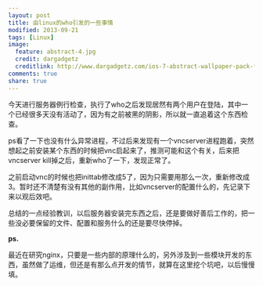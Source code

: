 ```yaml
---
layout: post
title: 由linux的who引发的一些事情
modified: 2013-09-21
tags: [Linux]
image:
  feature: abstract-4.jpg
  credit: dargadgetz
  creditlink: http://www.dargadgetz.com/ios-7-abstract-wallpaper-pack-for-iphone-5-and-ipod-touch-retina/
comments: true
share: true
---
```


今天进行服务器例行检查，执行了who之后发现居然有两个用户在登陆，其中一个已经很多天没有活动了，因为有之前被黑的阴影，所以就一直追着这个东西检查。

ps看了一下也没有什么异常进程，不过后来发现有一个vncserver进程跑着，突然想起之前安装某个东西的时候把vnc启起来了，推测可能和这个有关，后来把vncserver kill掉之后，重新who了一下，发现正常了。

之前启动vnc的时候也把inittab修改成5了，因为只需要用那么一次，重新修改成3。暂时还不清楚有没有其他的副作用，比如vncserver的配置什么的，先记录下来以观后效吧。

总结的一点经验教训，以后服务器安装完东西之后，还是要做好善后工作的，把一些没必要保留的文件、配置和服务什么的还是要尽快停掉。

**ps.**

最近在研究nginx，只要是一些内部的原理什么的，另外涉及到一些模块开发的东西，虽然做了运维，但还是有那么点开发的情节，就算在这里挖个坑吧，以后慢慢填。
